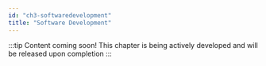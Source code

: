 ```yaml
---
id: "ch3-softwaredevelopment"
title: "Software Development"
---
```


:::tip Content coming soon! 
This chapter is being actively developed and will be released upon completion
::: 